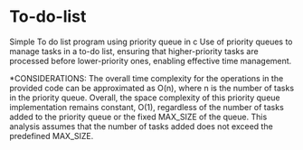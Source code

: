 # To-do-list
Simple To do list program using priority queue in c
Use of priority queues to manage tasks in a to-do list, ensuring that higher-priority tasks are processed before lower-priority ones, enabling effective time management. 

*CONSIDERATIONS:
The overall time complexity for the operations in the provided code can be approximated as O(n), where n is the number of tasks in the priority queue.
Overall, the space complexity of this priority queue implementation remains constant, O(1), regardless of the number of tasks added to the priority queue or the fixed MAX_SIZE of the queue. This analysis assumes that the number of tasks added does not exceed the predefined MAX_SIZE.
